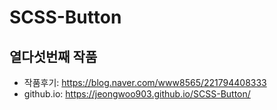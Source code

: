 # SCSS-Button
## 열다섯번째 작품
* 작품후기: https://blog.naver.com/www8565/221794408333
* github.io: https://jeongwoo903.github.io/SCSS-Button/
